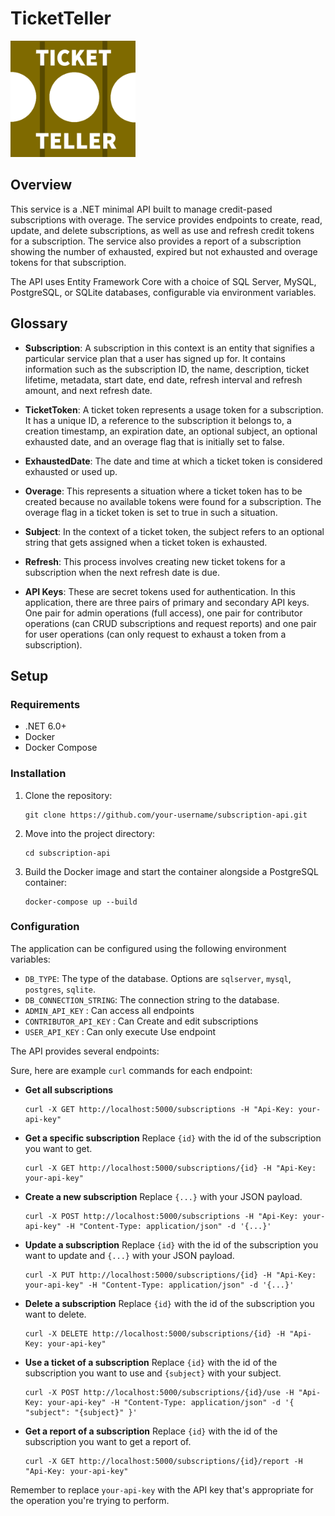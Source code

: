 ﻿# TicketTeller
<img src="Logo.png" width="200">

## Overview

This service is a .NET minimal API built to manage credit-pased subscriptions with overage.
The service provides endpoints to create, read, update, and delete subscriptions, as well as use and refresh credit tokens for a subscription.
The service also provides a report of a subscription showing the number of exhausted, expired but not exhausted and overage tokens for that subscription.

The API uses Entity Framework Core with a choice of SQL Server, MySQL, PostgreSQL, or SQLite databases, configurable via environment variables.

## Glossary

- **Subscription**: A subscription in this context is an entity that signifies a particular service plan that a user has signed up for. It contains information such as the subscription ID, the name, description, ticket lifetime, metadata, start date, end date, refresh interval and refresh amount, and next refresh date.

- **TicketToken**: A ticket token represents a usage token for a subscription. It has a unique ID, a reference to the subscription it belongs to, a creation timestamp, an expiration date, an optional subject, an optional exhausted date, and an overage flag that is initially set to false.

- **ExhaustedDate**: The date and time at which a ticket token is considered exhausted or used up.

- **Overage**: This represents a situation where a ticket token has to be created because no available tokens were found for a subscription. The overage flag in a ticket token is set to true in such a situation.

- **Subject**: In the context of a ticket token, the subject refers to an optional string that gets assigned when a ticket token is exhausted.

- **Refresh**: This process involves creating new ticket tokens for a subscription when the next refresh date is due.

- **API Keys**: These are secret tokens used for authentication. In this application, there are three pairs of primary and secondary API keys. One pair for admin operations (full access), one pair for contributor operations (can CRUD subscriptions and request reports) and one pair for user operations (can only request to exhaust a token from a subscription).

## Setup

### Requirements
- .NET 6.0+
- Docker
- Docker Compose

### Installation

1. Clone the repository:
   ```
   git clone https://github.com/your-username/subscription-api.git
   ```
2. Move into the project directory:
   ```
   cd subscription-api
   ```
3. Build the Docker image and start the container alongside a PostgreSQL container:
   ```
   docker-compose up --build
   ```

### Configuration

The application can be configured using the following environment variables:

- `DB_TYPE`: The type of the database. Options are `sqlserver`, `mysql`, `postgres`, `sqlite`.
- `DB_CONNECTION_STRING`: The connection string to the database.
- `ADMIN_API_KEY` : Can access all endpoints 
- `CONTRIBUTOR_API_KEY` : Can Create and edit subscriptions
- `USER_API_KEY` : Can only execute Use endpoint

The API provides several endpoints:

Sure, here are example `curl` commands for each endpoint:

- **Get all subscriptions**
  ```
  curl -X GET http://localhost:5000/subscriptions -H "Api-Key: your-api-key"
  ```

- **Get a specific subscription**
  Replace `{id}` with the id of the subscription you want to get.
  ```
  curl -X GET http://localhost:5000/subscriptions/{id} -H "Api-Key: your-api-key"
  ```

- **Create a new subscription**
  Replace `{...}` with your JSON payload.
  ```
  curl -X POST http://localhost:5000/subscriptions -H "Api-Key: your-api-key" -H "Content-Type: application/json" -d '{...}'
  ```

- **Update a subscription**
  Replace `{id}` with the id of the subscription you want to update and `{...}` with your JSON payload.
  ```
  curl -X PUT http://localhost:5000/subscriptions/{id} -H "Api-Key: your-api-key" -H "Content-Type: application/json" -d '{...}'
  ```

- **Delete a subscription**
  Replace `{id}` with the id of the subscription you want to delete.
  ```
  curl -X DELETE http://localhost:5000/subscriptions/{id} -H "Api-Key: your-api-key"
  ```

- **Use a ticket of a subscription**
  Replace `{id}` with the id of the subscription you want to use and `{subject}` with your subject.
  ```
  curl -X POST http://localhost:5000/subscriptions/{id}/use -H "Api-Key: your-api-key" -H "Content-Type: application/json" -d '{ "subject": "{subject}" }'
  ```

- **Get a report of a subscription**
  Replace `{id}` with the id of the subscription you want to get a report of.
  ```
  curl -X GET http://localhost:5000/subscriptions/{id}/report -H "Api-Key: your-api-key"
  ```

Remember to replace `your-api-key` with the API key that's appropriate for the operation you're trying to perform.